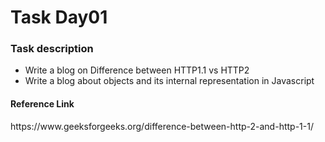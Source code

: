 <h1>Task Day01</h1>
<h3>Task description</h3>
<ul>
  <li>Write a blog on Difference between HTTP1.1 vs HTTP2</li>
  <li>Write a blog about objects and its internal representation in Javascript</li>
</ul>
<h4>Reference Link</h4>
https://www.geeksforgeeks.org/difference-between-http-2-and-http-1-1/
